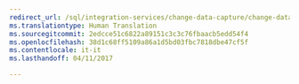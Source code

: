 ```yaml
--- 
redirect_url: /sql/integration-services/change-data-capture/change-data-capture-ssis
ms.translationtype: Human Translation
ms.sourcegitcommit: 2edcce51c6822a89151c3c3c76fbaacb5edd54f4
ms.openlocfilehash: 38d1c68ff5109a86a1d5bd03fbc7818dbe47cf5f
ms.contentlocale: it-it
ms.lasthandoff: 04/11/2017

--- 
```


